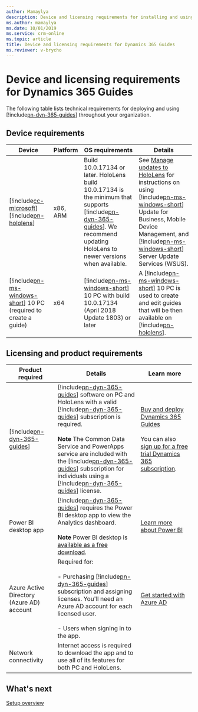 ```yaml
---
author: Mamaylya
description: Device and licensing requirements for installing and using Dynamics 365 Guides
ms.author: mamaylya
ms.date: 10/01/2019
ms.service: crm-online
ms.topic: article
title: Device and licensing requirements for Dynamics 365 Guides
ms.reviewer: v-brycho
---
```


# Device and licensing requirements for Dynamics 365 Guides

The following table lists technical requirements for deploying and using [!include[pn-dyn-365-guides](../includes/pn-dyn-365-guides.md)] throughout your organization.

## Device requirements
|Device|Platform|OS requirements|Details|
|----------------------------------------|-----------------|----------------------------|-------------------------------------|
|[!include[cc-microsoft](../includes/cc-microsoft.md)] [!include[pn-hololens](../includes/pn-hololens.md)]|x86, ARM|Build 10.0.17134 or later. HoloLens build 10.0.17134 is the minimum that supports [!include[pn-dyn-365-guides](../includes/pn-dyn-365-guides.md)]. We recommend updating HoloLens to newer versions when available. |See [Manage updates to HoloLens](https://docs.microsoft.com/HoloLens/hololens-updates) for instructions on using [!include[pn-ms-windows-short](../includes/pn-ms-windows-short.md)] Update for Business, Mobile Device Management, and [!include[pn-ms-windows-short](../includes/pn-ms-windows-short.md)] Server Update Services (WSUS).|
|[!include[pn-ms-windows-short](../includes/pn-ms-windows-short.md)] 10 PC (required to create a guide)|x64|[!include[pn-ms-windows-short](../includes/pn-ms-windows-short.md)] 10 PC with build 10.0.17134 (April 2018 Update 1803) or later|A [!include[pn-ms-windows-short](../includes/pn-ms-windows-short.md)] 10 PC is used to create and edit guides that will be then available on [!include[pn-hololens](../includes/pn-hololens.md)].|

## Licensing and product requirements

|Product required|Details|Learn more|
|-------------------------------|-------------------------------------------------------|-------------------------------------------|
|[!include[pn-dyn-365-guides](../includes/pn-dyn-365-guides.md)]|[!include[pn-dyn-365-guides](../includes/pn-dyn-365-guides.md)] software on PC and HoloLens with a valid [!include[pn-dyn-365-guides](../includes/pn-dyn-365-guides.md)] subscription is required.</br><br>**Note** The Common Data Service and PowerApps service are included with the [!include[pn-dyn-365-guides](../includes/pn-dyn-365-guides.md)] subscription for individuals using a [!include[pn-dyn-365-guides](../includes/pn-dyn-365-guides.md)] license.|[Buy and deploy Dynamics 365 Guides](setup.md)</br><br>You can also [sign up for a free trial Dynamics 365 subscription](setup.md).|
|Power BI desktop app|[!include[pn-dyn-365-guides](../includes/pn-dyn-365-guides.md)] requires the Power BI desktop app to view the Analytics dashboard.</br><br>**Note** Power BI desktop is [available as a free download](https://powerbi.microsoft.com/desktop/).|[Learn more about Power BI](https://powerbi.microsoft.com/desktop/)|
|Azure Active Directory (Azure AD) account|Required for:</br><br>- Purchasing [!include[pn-dyn-365-guides](../includes/pn-dyn-365-guides.md)] subscription and assigning licenses. You'll need an Azure AD account for each licensed user.</br><br>- Users when signing in to the app.|[Get started with Azure AD](https://docs.microsoft.com/azure/active-directory/fundamentals/active-directory-whatis)|
|Network connectivity|Internet access is required to download the app and to use all of its features for both PC and HoloLens.||

## What's next

[Setup overview](setup.md)

